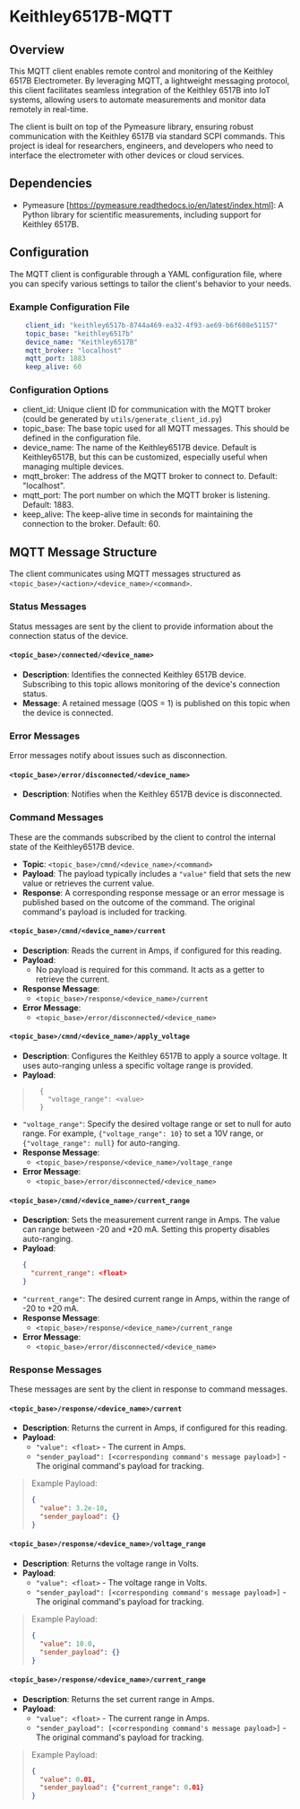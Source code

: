 # Keithley6517B-MQTT

## Overview

This MQTT client enables remote control and monitoring of the Keithley 6517B Electrometer. By leveraging MQTT, a lightweight messaging protocol, this client facilitates seamless integration of the Keithley 6517B into IoT systems, allowing users to automate measurements and monitor data remotely in real-time.

The client is built on top of the Pymeasure library, ensuring robust communication with the Keithley 6517B via standard SCPI commands. This project is ideal for researchers, engineers, and developers who need to interface the electrometer with other devices or cloud services.


## Dependencies
- Pymeasure [https://pymeasure.readthedocs.io/en/latest/index.html]: A Python library for scientific measurements, including support for Keithley 6517B.

## Configuration

The MQTT client is configurable through a YAML configuration file, where you can specify various settings to tailor the client's behavior to your needs.

### Example Configuration File
```yaml
    client_id: "keithley6517b-8744a469-ea32-4f93-ae69-b6f608e51157"
    topic_base: "keithley6517b"
    device_name: "Keithley6517B"
    mqtt_broker: "localhost"
    mqtt_port: 1883
    keep_alive: 60
```

### Configuration Options
- client_id: Unique client ID for communication with the MQTT broker (could be generated by `utils/generate_client_id.py`)
- topic_base: The base topic used for all MQTT messages. This should be defined in the configuration file.
- device_name: The name of the Keithley6517B device. Default is Keithley6517B, but this can be customized, especially useful when managing multiple devices.
- mqtt_broker: The address of the MQTT broker to connect to. Default: "localhost".
- mqtt_port: The port number on which the MQTT broker is listening. Default: 1883.
- keep_alive: The keep-alive time in seconds for maintaining the connection to the broker. Default: 60.

## MQTT Message Structure
The client communicates using MQTT messages structured as `<topic_base>/<action>/<device_name>/<command>`.

### Status Messages

Status messages are sent by the client to provide information about the connection status of the device.

#### `<topic_base>/connected/<device_name>` 

- **Description**: Identifies the connected Keithley 6517B device. Subscribing to this topic allows monitoring of the device's connection status.
- **Message**: A retained message (QOS = 1) is published on this topic when the device is connected.

### Error Messages

Error messages notify about issues such as disconnection.

#### `<topic_base>/error/disconnected/<device_name>`

- **Description**: Notifies when the Keithley 6517B device is disconnected.

### Command Messages

These are the commands subscribed by the client to control the internal state of the Keithley6517B device.

- **Topic**: `<topic_base>/cmnd/<device_name>/<command>`
- **Payload**: The payload typically includes a `"value"` field that sets the new value or retrieves the current value.
- **Response**: A corresponding response message or an error message is published based on the outcome of the command. The original command's payload is included for tracking.

#### `<topic_base>/cmnd/<device_name>/current`

- **Description**: Reads the current in Amps, if configured for this reading.
- **Payload**: 
  - No payload is required for this command. It acts as a getter to retrieve the current.
- **Response Message**: 
  - `<topic_base>/response/<device_name>/current`
- **Error Message**: 
  - `<topic_base>/error/disconnected/<device_name>`
 
#### `<topic_base>/cmnd/<device_name>/apply_voltage`

- **Description**: Configures the Keithley 6517B to apply a source voltage. It uses auto-ranging unless a specific voltage range is provided.
- **Payload**: 
> ```
>   {
>     "voltage_range": <value>
>   }
> ```
  - `"voltage_range"`: Specify the desired voltage range or set to null for auto range. For example, `{"voltage_range": 10}` to set a 10V range, or `{"voltage_range": null}` for auto-ranging.
- **Response Message**: 
  - `<topic_base>/response/<device_name>/voltage_range`
- **Error Message**: 
  - `<topic_base>/error/disconnected/<device_name>`
 
#### `<topic_base>/cmnd/<device_name>/current_range`

- **Description**: Sets the measurement current range in Amps. The value can range between -20 and +20 mA. Setting this property disables auto-ranging.
- **Payload**: 
  ```json
  {
    "current_range": <float>
  }
 - `"current_range"`: The desired current range in Amps, within the range of -20 to +20 mA.
- **Response Message**: 
  - `<topic_base>/response/<device_name>/current_range`
- **Error Message**: 
  - `<topic_base>/error/disconnected/<device_name>`

### Response Messages

These messages are sent by the client in response to command messages. 

#### `<topic_base>/response/<device_name>/current`

- **Description**: Returns the current in Amps, if configured for this reading.
- **Payload**: 
  - `"value": <float>` - The current in Amps.
  - `"sender_payload": [<corresponding command's message payload>]` - The original command's payload for tracking.

> Example Payload:
> ```json
> {
>   "value": 3.2e-10,
>   "sender_payload": {}
> }
> ```

#### `<topic_base>/response/<device_name>/voltage_range`

- **Description**: Returns the voltage range in Volts.
- **Payload**: 
  - `"value": <float>` - The voltage range in Volts.
  - `"sender_payload": [<corresponding command's message payload>]` - The original command's payload for tracking.

> Example Payload:
> ```json
> {
>   "value": 10.0,
>   "sender_payload": {}
> }
> ```

#### `<topic_base>/response/<device_name>/current_range`

- **Description**: Returns the set current range in Amps.
- **Payload**: 
  - `"value": <float>` - The current range in Amps.
  - `"sender_payload": [<corresponding command's message payload>]` - The original command's payload for tracking.

> Example Payload:
> ```json
> {
>   "value": 0.01,
>   "sender_payload": {"current_range": 0.01}
> }
> ```
